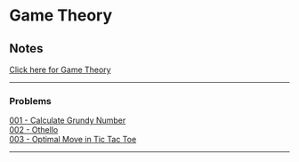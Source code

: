 # Game Theory


## Notes

[Click here for Game Theory](./assets/Game-Theory.pdf)<br>

---

### Problems 

[001 - Calculate Grundy Number](./code/001-Calculate-Grundy-Number.cpp)<br>
[002 - Othello](./code/002-Othello.cpp)<br>
[003 - Optimal Move in Tic Tac Toe](./code/003-Optimal-Move-In-Tic-Tac-Toe.cpp)<br>

---
